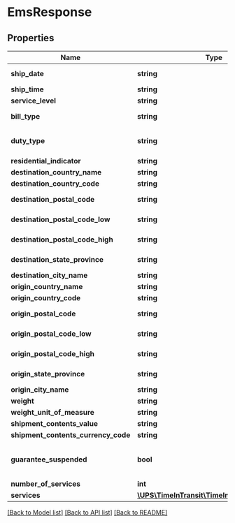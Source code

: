# EmsResponse

## Properties
Name | Type | Description | Notes
------------ | ------------- | ------------- | -------------
**ship_date** | **string** | The date the shipment is tendered to UPS for shipping (can be dropped off at UPS or picked up by UPS).  This date may or may not be the UPS business date.     Valid Format: YYYY-MM-DD | 
**ship_time** | **string** | The time the shipment is tendered to UPS for shipping (can be dropped off at UPS or picked up by UPS).      Valid Format: HH:MM:SS | 
**service_level** | **string** | Service Levels being returned.     A &#x3D; all service levels.     Blank is the default for all Service Level values. | 
**bill_type** | **string** | Represents the shipment type.     Valid values: \&quot;02\&quot;,\&quot;03\&quot;,\&quot;04\&quot;,\&quot;07\&quot;   02 - Document   03 - Non-Document   04 - WWEF   07 - Pallet | 
**duty_type** | **string** | Populated with valid duty types for international transactions only.      Valid Duty Types: \&quot;01\&quot;,\&quot;02\&quot;,\&quot;03\&quot;,\&quot;04\&quot;,\&quot;05\&quot;,\&quot;06\&quot;,\&quot;07\&quot;,\&quot;08\&quot;,\&quot;09\&quot;   01 - Dutiable   02 - Non Dutiable   03 - Low Value   04 - Courier Remission   05 - Gift   06 - Military   07 - Exception   08 - Line Release   09 - Low Value | [optional] 
**residential_indicator** | **string** | residential Indicator that was sent in on the request.     Valid values: \&quot;01\&quot;,\&quot;02\&quot;     01 - Residential   02 - Commercial | 
**destination_country_name** | **string** | Destination country name value | 
**destination_country_code** | **string** | Destination country code, conforms to ISO-defined country codes. | 
**destination_postal_code** | **string** | The shipment destination postal code.  Required for US domestic requests.     Either 5, or 9-digit US zip codes must be used for U.S. addresses.  For non-US addresses, this is recommended for all countries that utilize postal codes. | [optional] 
**destination_postal_code_low** | **string** | The shipment destination postal code low range.  Value may or may not differ from destinationPostalCode.      Either 5, or 9-digit US zip codes must be used for U.S. addresses.  For non-US addresses, this is recommended for all countries that utilize postal codes. | [optional] 
**destination_postal_code_high** | **string** | The shipment destination postal code high range.  Value may or may not differ from destinationPostalCode.      Either 5, or 9-digit US zip codes must be used for U.S. addresses.  For non-US addresses, this is recommended for all countries that utilize postal codes. | [optional] 
**destination_state_province** | **string** | The shipment destination state or province.     For U.S. addresses, the value will be a valid 2-Character value (per U.S. Mail Standards).     For non-U.S. addresses the full State or Province name will be returned. | [optional] 
**destination_city_name** | **string** | The shipment destination city.     Required for International requests for those countries that do not utilize postal codes. | [optional] 
**origin_country_name** | **string** | Origin country name value | 
**origin_country_code** | **string** | Origin country code, conforms to ISO-defined country codes. | 
**origin_postal_code** | **string** | The shipment origin postal code.  Required for US domestic requests.     Either 5, or 9-digit US zip codes must be used for U.S. addresses.  For non-US addresses, this is recommended for all countries that utilize postal codes. | [optional] 
**origin_postal_code_low** | **string** | The shipment origin postal code low range.  Value may or may not differ from destinationPostalCode.      Either 5, or 9-digit US zip codes must be used for U.S. addresses.  For non-US addresses, this is recommended for all countries that utilize postal codes. | [optional] 
**origin_postal_code_high** | **string** | The shipment origin postal code high range.  Value may or may not differ from destinationPostalCode.      Either 5, or 9-digit US zip codes must be used for U.S. addresses.  For non-US addresses, this is recommended for all countries that utilize postal codes. | [optional] 
**origin_state_province** | **string** | The shipment origin state or province.     For U.S. addresses, the value will be a valid 2-Character value (per U.S. Mail Standards).     For non-U.S. addresses the full State or Province name will be returned. | [optional] 
**origin_city_name** | **string** | The shipment origin city.     Required for International requests for those countries that do not utilize postal codes. | [optional] 
**weight** | **string** | Shipment weight.  Value is only required for international shipment.      Defaults to 0.0 | [optional] 
**weight_unit_of_measure** | **string** | Returned on response when weight was present on the request. | [optional] 
**shipment_contents_value** | **string** | Shipment contents value. Value is only required for international shipment.     Defaults to 0.0 | [optional] 
**shipment_contents_currency_code** | **string** | Returned on response when shipmentContentsValue was present on the request. | [optional] 
**guarantee_suspended** | **bool** | Returns TRUE if the shipment dates fall within a defined peak date range. When the guarantee is suspended, it is suspended for all services in the response.      The logic for determining if guarantees are suspended applies per origin country.     The following will be used to determine if a shipment falls within a defined peak date range: shipDate (from the response), deliveryDate (from the response), server Date.     Defined peak date range (range for when guarantees are suspended) is inclusive of start and end dates. | 
**number_of_services** | **int** | Number of services being returned in the services array. | 
**services** | [**\UPS\TimeInTransit\TimeInTransit\Services[]**](Services.md) |  | [optional] 

[[Back to Model list]](../../README.md#documentation-for-models) [[Back to API list]](../../README.md#documentation-for-api-endpoints) [[Back to README]](../../README.md)

